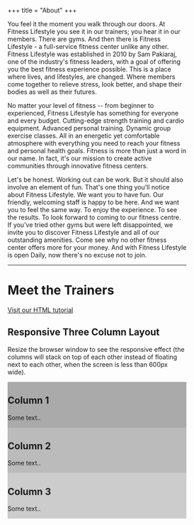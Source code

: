 +++
title = "About"
+++

You feel it the moment you walk through our doors. At Fitness Lifestyle you see it in our trainers; you hear it in our members. There are gyms. And then there is Fitness Lifestyle - a full-service fitness center unlike any other. Fitness Lifestyle was established in 2010 by Sam Pakiaraj, one of the industry's fitness leaders, with a goal of offering you the best fitness experience possible. This is a place where lives, and lifestyles, are changed. Where members come together to relieve stress, look better, and shape their bodies as well as their futures.

No matter your level of fitness -- from beginner to experienced, Fitness Lifestyle has something for everyone and every budget. Cutting-edge strength training and cardio equipment. Advanced personal training. Dynamic group exercise classes. All in an energetic yet comfortable atmosphere with everything you need to reach your fitness and personal health goals. Fitness is more than just a word in our name. In fact, it's our mission to create active communities through innovative fitness centers.

Let's be honest. Working out can be work. But it should also involve an element of fun. That's one thing you'll notice about Fitness Lifestyle. We want you to have fun. Our friendly, welcoming staff is happy to be here. And we want you to feel the same way. To enjoy the experience. To see the results. To look forward to coming to our fitness centre. If you've tried other gyms but were left disappointed, we invite you to discover Fitness Lifestyle and all of our outstanding amenities. Come see why no other fitness center offers more for your money. And with Fitness Lifestyle is open Daily, now there's no excuse not to join.

---

# Meet the Trainers

<a href="https://www.w3schools.com/html/">Visit our HTML tutorial</a>

<html>
<head>
<meta name="viewport" content="width=device-width, initial-scale=1">
<style>
* {
  box-sizing: border-box;
}

/* Create three equal columns that floats next to each other */
.column {
  float: left;
  width: 33.33%;
  padding: 10px;
  height: 300px; /* Should be removed. Only for demonstration */
}

/* Clear floats after the columns */
.row:after {
  content: "";
  display: table;
  clear: both;
}

/* Responsive layout - makes the three columns stack on top of each other instead of next to each other */
@media screen and (max-width: 600px) {
  .column {
    width: 100%;
  }
}
</style>
</head>
<body>

<h2>Responsive Three Column Layout</h2>
<p>Resize the browser window to see the responsive effect (the columns will stack on top of each other instead of floating next to each other, when the screen is less than 600px wide).</p>

<div class="row">
  <div class="column" style="background-color:#aaa;">
    <h2>Column 1</h2>
    <p>Some text..</p>
  </div>
  <div class="column" style="background-color:#bbb;">
    <h2>Column 2</h2>
    <p>Some text..</p>
  </div>
  <div class="column" style="background-color:#ccc;">
    <h2>Column 3</h2>
    <p>Some text..</p>
  </div>
</div>

</body>
</html>
